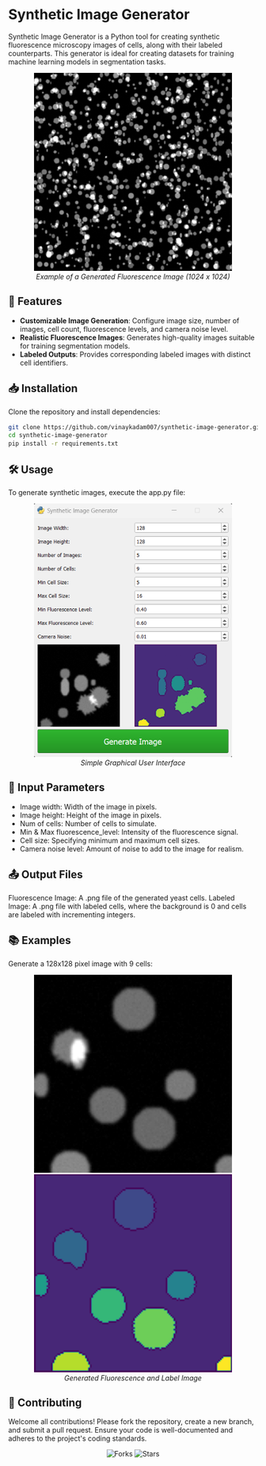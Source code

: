 # Synthetic Image Generator
Synthetic Image Generator is a Python tool for creating synthetic fluorescence microscopy images of cells, along with their labeled counterparts. This generator is ideal for creating datasets for training machine learning models in segmentation tasks.

<p align="center">
  <img src="misc/demodisplay_image.png" alt="Synthetic Image Example" width="400"/>
  <br>
  <em>Example of a Generated Fluorescence Image (1024 x 1024)</em>
</p>

## 🚀 Features

- **Customizable Image Generation**: Configure image size, number of images, cell count, fluorescence levels, and camera noise level.
- **Realistic Fluorescence Images**: Generates high-quality images suitable for training segmentation models.
- **Labeled Outputs**: Provides corresponding labeled images with distinct cell identifiers.

## 📥 Installation

Clone the repository and install dependencies:

```bash
git clone https://github.com/vinaykadam007/synthetic-image-generator.git
cd synthetic-image-generator
pip install -r requirements.txt
```

## 🛠️ Usage

To generate synthetic images, execute the app.py file:

<p align="center">
  <img src="misc/ScreenshotGUI.png" alt="Synthetic Image Example" width="400"/>
  <br>
  <em>Simple Graphical User Interface</em>
</p>


## 🔧 Input Parameters

- Image width: Width of the image in pixels.
- Image height: Height of the image in pixels.
- Num of cells: Number of cells to simulate.
- Min & Max fluorescence_level: Intensity of the fluorescence signal.
- Cell size: Specifying minimum and maximum cell sizes.
- Camera noise level: Amount of noise to add to the image for realism.
  
## 📤 Output Files

Fluorescence Image: A .png file of the generated yeast cells.
Labeled Image: A .png file with labeled cells, where the background is 0 and cells are labeled with incrementing integers.

## 📚 Examples

Generate a 128x128 pixel image with 9 cells:

<p align="center">
  <img src="misc/Fluorescence.png" alt="Synthetic Image Example" width="400"/>
  <img src="misc/Label.png" alt="Synthetic Image Example" width="400"/>
  <br>
  <em>Generated Fluorescence and Label Image</em>
</p>

    
## 🤝 Contributing
Welcome all contributions! Please fork the repository, create a new branch, and submit a pull request. Ensure your code is well-documented and adheres to the project's coding standards.
<p align="center"> <img src="https://img.shields.io/github/forks/vinaykadam007/synthetic-image-generator?style=social" alt="Forks"> <img src="https://img.shields.io/github/stars/vinaykadam007/synthetic-image-generator?style=social" alt="Stars"> </p>
